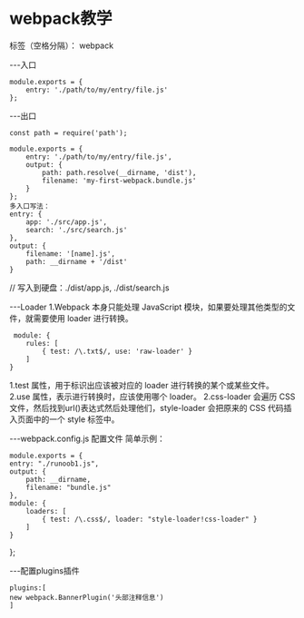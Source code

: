 ﻿# webpack教学

标签（空格分隔）： webpack


---入口

    module.exports = {
        entry: './path/to/my/entry/file.js'
    };


---出口

    const path = require('path');

    module.exports = {
        entry: './path/to/my/entry/file.js',
        output: {
            path: path.resolve(__dirname, 'dist'),
            filename: 'my-first-webpack.bundle.js'
        }
    };
    多入口写法：
    entry: {
        app: './src/app.js',
        search: './src/search.js'
    },
    output: {
        filename: '[name].js',
        path: __dirname + '/dist'
    }
// 写入到硬盘：./dist/app.js, ./dist/search.js

---Loader
1.Webpack 本身只能处理 JavaScript 模块，如果要处理其他类型的文件，就需要使用 loader 进行转换。

     module: {
        rules: [
            { test: /\.txt$/, use: 'raw-loader' }
        ]
    }
1.test 属性，用于标识出应该被对应的 loader 进行转换的某个或某些文件。
2.use 属性，表示进行转换时，应该使用哪个 loader。
2.css-loader 会遍历 CSS文件，然后找到url()表达式然后处理他们，style-loader 会把原来的 CSS 代码插入页面中的一个 style 标签中。


---webpack.config.js 配置文件
简单示例：

    module.exports = {
    entry: "./runoob1.js",
    output: {
        path: __dirname,
        filename: "bundle.js"
    },
    module: {
        loaders: [
            { test: /\.css$/, loader: "style-loader!css-loader" }
        ]
    }
};


---配置plugins插件

    plugins:[
    new webpack.BannerPlugin('头部注释信息')
    ]
    


